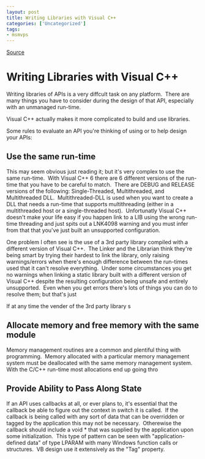 ```yaml
---
layout: post
title: Writing Libraries with Visual C++
categories: ['Uncategorized']
tags:
- msmvps
---
```

[Source](http://blogs.msmvps.com/peterritchie/2006/10/12/writing-libraries-with-visual-c/ "Permalink to Writing Libraries with Visual C++")

# Writing Libraries with Visual C++

Writing libraries of APIs is a very diffcult task on any platform.  There are many things you have to consider during the design of that API, especially with an unmanaged run-time.

Visual C++ actually makes it more complicated to build and use libraries.

Some rules to evaluate an API you're thinking of using or to help design your APIs:

## Use the same run-time

This may seem obvious just reading it; but it's very complex to use the same run-time.  With Visual C++ 6 there are 6 different versions of the run-time that you have to be careful to match.  There are DEBUG and RELEASE versions of the following: Single-Threaded, Multithreaded, and Multithreaded DLL.  Multithreaded-DLL is used when you want to create a DLL that needs a run-time that supports multithreading (either in a multithreaded host or a single-threaded host).  Unfortunatly Visual C++ doesn't make your life easy if you happen link to a LIB using the wrong run-time threading and just spits out a LNK4098 warning and you must infer from that that you've just built an unsupported configuration.

One problem I often see is the use of a 3rd party library compiled with a different version of Visual C++.  The Linker and the Librarian think they're being smart by trying their hardest to link the library, only raising warnings/errors when there's enough difference between the run-times used that it can't resolve everything.  Under some circumstances you get no warnings when linking a static library built with a different version of Visual C++ despite the resulting configuration being unsafe and entirely unsupported.  Even when you get errors there's lots of things you can do to resolve them; but that's just 

If at any time the vender of the 3rd party library s

## Allocate memory and free memory with the same module

Memory management routines are a common and plentiful thing with programming.  Memory allocated with a particular memory management system must be deallocated with the same memory management system.  With the C/C++ run-time most allocations end up going thro

## Provide Ability to Pass Along State

If an API uses callbacks at all, or ever plans to, it's essential that the callback be able to figure out the context in switch it is called.  If the callback is being called with any sort of data that can be overridden or tagged by the application this may not be necessary.  Otherewise the callback should include a void * that was supplied by the application upon some initialization.  This type of pattern can be seen with "application-defined data" of type LPARAM with many Windows function calls or structures.  VB design use it extensively as the "Tag" property.

